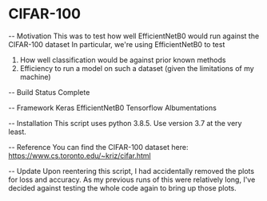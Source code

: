 # CIFAR-100

-- Motivation
This was to test how well EfficientNetB0 would run against the CIFAR-100 dataset
In particular, we're using EfficientNetB0 to test 
  1. How well classification would be against prior known methods
  2. Efficiency to run a model on such a dataset (given the limitations of my machine)

-- Build Status
Complete

-- Framework
  Keras
    EfficientNetB0
  Tensorflow
  Albumentations
 
-- Installation
This script uses python 3.8.5.
Use version 3.7 at the very least.
  
-- Reference
You can find the CIFAR-100 dataset here:
  https://www.cs.toronto.edu/~kriz/cifar.html

-- Update
Upon reentering this script, I had accidentally removed the plots for loss and accuracy.
As my previous runs of this were relatively long, I've decided against testing the whole code again to bring up those plots.
